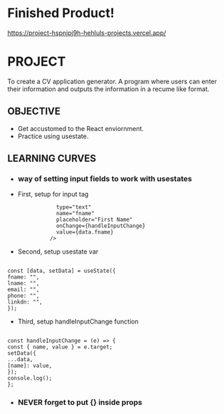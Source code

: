 # Finished Product!
https://project-hspnjpj9h-hehluls-projects.vercel.app/

# PROJECT

To create a CV application generator. A program where users can enter their information and outputs the information in a recume like format.

## OBJECTIVE

- Get accustomed to the React enviornment.
- Practice using usestate.

## LEARNING CURVES

- ### way of setting input fields to work with usestates

* First, setup for input tag

  ```<input
              type="text"
              name="fname"
              placeholder="First Name"
              onChange={handleInputChange}
              value={data.fname}
            />
  ```

* Second, setup usestate var

```

const [data, setData] = useState({
fname: "",
lname: "",
email: "",
phone: "",
linkdn: "",
});

```

- Third, setup handleInputChange function

```

const handleInputChange = (e) => {
const { name, value } = e.target;
setData({
...data,
[name]: value,
});
console.log();
};
```





* ### NEVER forget to put {} inside props
